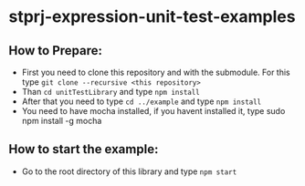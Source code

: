 # stprj-expression-unit-test-examples
## How to Prepare:
- First you need to clone this repository and with the submodule. For this type `git clone --recursive <this repository>`
- Than `cd unitTestLibrary` and type `npm install`
- After that you need to type `cd ../example` and type `npm install`
- You need to have mocha installed, if you havent installed it, type sudo npm install -g mocha
## How to start the example:
- Go to the root directory of this library and type `npm start`
